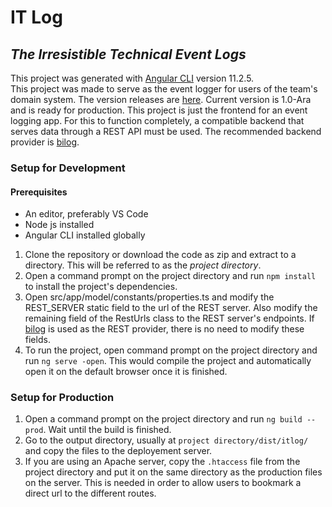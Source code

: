 # IT Log
## _The Irresistible Technical Event Logs_

This project was generated with [Angular CLI](https://github.com/angular/angular-cli) version 11.2.5.<br>
This project was made to serve as the event logger for users of the team's domain system. The version releases are [here](https://github.com/bossbuwi/itlog/releases). Current version is 1.0-Ara and is ready for production. This project is just the frontend for an event logging app. For this to function completely, a compatible backend that serves data through a REST API must be used. The recommended backend provider is [bilog](https://github.com/bossbuwi/bilog).

### Setup for Development
#### Prerequisites
- An editor, preferably VS Code
- Node js installed
- Angular CLI installed globally

1. Clone the repository or download the code as zip and extract to a directory. This will be referred to as the _project directory_.
2. Open a command prompt on the project directory and run `npm install` to install the project's dependencies.
3. Open src/app/model/constants/properties.ts and modify the REST_SERVER static field to the url of the REST server. Also modify the remaining field of the RestUrls class to the REST server's endpoints. If [bilog](https://github.com/bossbuwi/bilog) is used as the REST provider, there is no need to modify these fields.
4. To run the project, open command prompt on the project directory and run `ng serve -open`. This would compile the project and automatically open it on the default browser once it is finished.

### Setup for Production
1. Open a command prompt on the project directory and run `ng build --prod`. Wait until the build is finished.
2. Go to the output directory, usually at `project directory/dist/itlog/` and copy the files to the deployement server.
3. If you are using an Apache server, copy the `.htaccess` file from the project directory and put it on the same directory as the production files on the server. This is needed in order to allow users to bookmark a direct url to the different routes.
